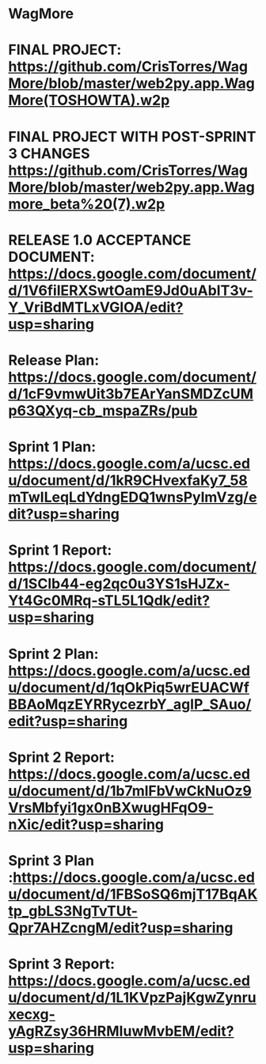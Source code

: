 # WagMore
# FINAL PROJECT: https://github.com/CrisTorres/WagMore/blob/master/web2py.app.WagMore(TOSHOWTA).w2p 
# FINAL PROJECT WITH POST-SPRINT 3 CHANGES https://github.com/CrisTorres/WagMore/blob/master/web2py.app.Wagmore_beta%20(7).w2p
# RELEASE 1.0 ACCEPTANCE DOCUMENT: https://docs.google.com/document/d/1V6filERXSwtOamE9Jd0uAbIT3v-Y_VriBdMTLxVGIOA/edit?usp=sharing

# Release Plan: https://docs.google.com/document/d/1cF9vmwUit3b7EArYanSMDZcUMp63QXyq-cb_mspaZRs/pub

# Sprint 1 Plan: https://docs.google.com/a/ucsc.edu/document/d/1kR9CHvexfaKy7_58mTwILeqLdYdngEDQ1wnsPylmVzg/edit?usp=sharing
# Sprint 1 Report: https://docs.google.com/document/d/1SClb44-eg2qc0u3YS1sHJZx-Yt4Gc0MRq-sTL5L1Qdk/edit?usp=sharing

# Sprint 2 Plan: https://docs.google.com/a/ucsc.edu/document/d/1qOkPiq5wrEUACWfBBAoMqzEYRRycezrbY_aglP_SAuo/edit?usp=sharing

# Sprint 2 Report: https://docs.google.com/a/ucsc.edu/document/d/1b7mlFbVwCkNuOz9VrsMbfyi1gx0nBXwugHFqO9-nXic/edit?usp=sharing

# Sprint 3 Plan :https://docs.google.com/a/ucsc.edu/document/d/1FBSoSQ6mjT17BqAKtp_gbLS3NgTvTUt-Qpr7AHZcngM/edit?usp=sharing
# Sprint 3 Report: https://docs.google.com/a/ucsc.edu/document/d/1L1KVpzPajKgwZynruxecxg-yAgRZsy36HRMIuwMvbEM/edit?usp=sharing
